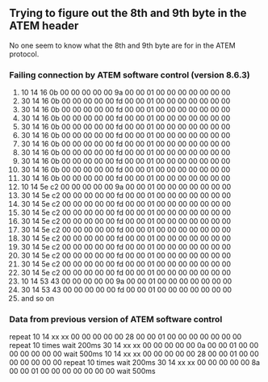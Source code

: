 ## Trying to figure out the 8th and 9th byte in the ATEM header
No one seem to know what the 8th and 9th byte are for in the ATEM protocol.



### Failing connection by ATEM software control (version 8.6.3)
 1. 10 14 16 0b 00 00 00 00 00 9a 00 00 01 00 00 00 00 00 00 00
 2. 30 14 16 0b 00 00 00 00 00 fd 00 00 01 00 00 00 00 00 00 00
 3. 30 14 16 0b 00 00 00 00 00 fd 00 00 01 00 00 00 00 00 00 00
 4. 30 14 16 0b 00 00 00 00 00 fd 00 00 01 00 00 00 00 00 00 00
 5. 30 14 16 0b 00 00 00 00 00 fd 00 00 01 00 00 00 00 00 00 00
 6. 30 14 16 0b 00 00 00 00 00 fd 00 00 01 00 00 00 00 00 00 00
 7. 30 14 16 0b 00 00 00 00 00 fd 00 00 01 00 00 00 00 00 00 00
 8. 30 14 16 0b 00 00 00 00 00 fd 00 00 01 00 00 00 00 00 00 00
 9. 30 14 16 0b 00 00 00 00 00 fd 00 00 01 00 00 00 00 00 00 00
10. 30 14 16 0b 00 00 00 00 00 fd 00 00 01 00 00 00 00 00 00 00
11. 30 14 16 0b 00 00 00 00 00 fd 00 00 01 00 00 00 00 00 00 00
12. 10 14 5e c2 00 00 00 00 00 9a 00 00 01 00 00 00 00 00 00 00
13. 30 14 5e c2 00 00 00 00 00 fd 00 00 01 00 00 00 00 00 00 00
14. 30 14 5e c2 00 00 00 00 00 fd 00 00 01 00 00 00 00 00 00 00
15. 30 14 5e c2 00 00 00 00 00 fd 00 00 01 00 00 00 00 00 00 00
16. 30 14 5e c2 00 00 00 00 00 fd 00 00 01 00 00 00 00 00 00 00
17. 30 14 5e c2 00 00 00 00 00 fd 00 00 01 00 00 00 00 00 00 00
18. 30 14 5e c2 00 00 00 00 00 fd 00 00 01 00 00 00 00 00 00 00
19. 30 14 5e c2 00 00 00 00 00 fd 00 00 01 00 00 00 00 00 00 00
20. 30 14 5e c2 00 00 00 00 00 fd 00 00 01 00 00 00 00 00 00 00
21. 30 14 5e c2 00 00 00 00 00 fd 00 00 01 00 00 00 00 00 00 00
22. 30 14 5e c2 00 00 00 00 00 fd 00 00 01 00 00 00 00 00 00 00
23. 10 14 53 43 00 00 00 00 00 9a 00 00 01 00 00 00 00 00 00 00
24. 30 14 53 43 00 00 00 00 00 fd 00 00 01 00 00 00 00 00 00 00
25. and so on



### Data from previous version of ATEM software control
repeat
	10 14 xx xx 00 00 00 00 00 28 00 00 01 00 00 00 00 00 00 00
	repeat 10 times
		wait 200ms
		30 14 xx xx 00 00 00 00 00 0a 00 00 01 00 00 00 00 00 00 00
	wait 500ms
	10 14 xx xx 00 00 00 00 00 28 00 00 01 00 00 00 00 00 00 00
	repeat 10 times
		wait 200ms
		30 14 xx xx 00 00 00 00 00 8a 00 00 01 00 00 00 00 00 00 00
	wait 500ms
